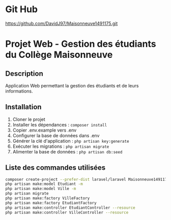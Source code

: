 # Git Hub
https://github.com/DavidJ97/Maisonneuve1491175.git

# Projet Web - Gestion des étudiants du Collège Maisonneuve

## Description
Application Web permettant la gestion des étudiants et de leurs informations.

## Installation
1. Cloner le projet
2. Installer les dépendances : `composer install`
3. Copier .env.example vers .env
4. Configurer la base de données dans .env
5. Générer la clé d'application : `php artisan key:generate`
6. Exécuter les migrations : `php artisan migrate`
7. Alimenter la base de données : `php artisan db:seed`

## Liste des commandes utilisées
```bash
composer create-project --prefer-dist laravel/laravel Maisonneuve1491175
php artisan make:model Etudiant -m
php artisan make:model Ville -m
php artisan migrate
php artisan make:factory VilleFactory
php artisan make:factory EtudiantFactory
php artisan make:controller EtudiantController --resource
php artisan make:controller VilleController --resource

